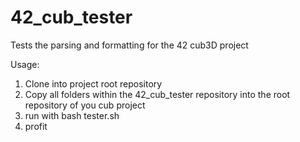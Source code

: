# 42_cub_tester
Tests the parsing and formatting for the 42 cub3D project

Usage:

1. Clone into project root repository
2. Copy all folders within the 42_cub_tester repository into the root repository of you cub project
3. run with bash tester.sh
4. profit
